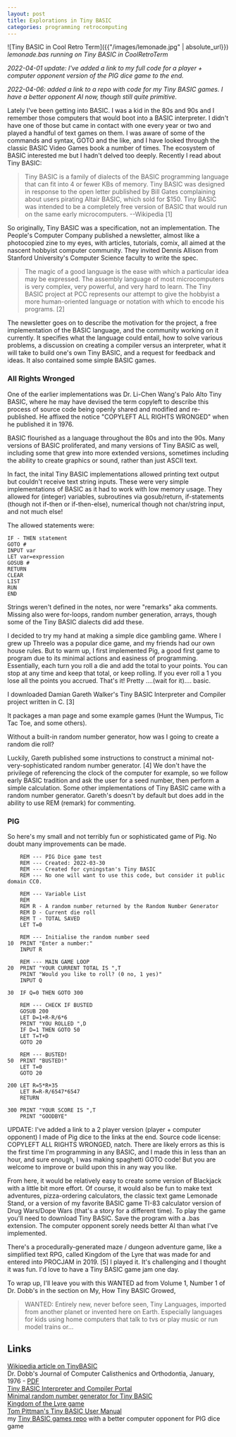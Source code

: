 ```yaml
---
layout: post
title: Explorations in Tiny BASIC
categories: programming retrocomputing
---
```


![Tiny BASIC in Cool Retro Term]({{"/images/lemonade.jpg" | absolute_url}})  
*lemonade.bas running on Tiny BASIC in CoolRetroTerm*  

*2022-04-01 update: I've added a link to my full code for a player + computer opponent version of the PIG dice game to the end.*

*2022-04-06: added a link to a repo with code for my Tiny BASIC games. I have a better opponent AI now, though still quite primitive.*

Lately I've been getting into BASIC. I was a kid in the 80s and 90s and I remember those computers that would boot into a BASIC interpreter. I didn't have one of those but came in contact with one every year or two and played a handful of text games on them. I was aware of some of the commands and syntax, GOTO and the like, and I have looked through the classic BASIC Video Games book a number of times. The ecosystem of BASIC interested me but I hadn't delved too deeply. Recently I read about Tiny BASIC:

> Tiny BASIC is a family of dialects of the BASIC programming language that can fit into 4 or fewer KBs of memory. Tiny BASIC was designed in response to the open letter published by Bill Gates complaining about users pirating Altair BASIC, which sold for $150. Tiny BASIC was intended to be a completely free version of BASIC that would run on the same early microcomputers. --Wikipedia [1]

So originally, Tiny BASIC was a specification, not an implementation. The People's Computer Company published a newsletter, almost like a photocopied zine to my eyes, with articles, tutorials, comix, all aimed at the nascent hobbyist computer community. They invited Dennis Allison from Stanford University's Computer Science faculty to write the spec.

> The magic of a good language is the ease with which a particular idea may be expressed. The assembly language of most microcomputers is very complex, very powerful, and very hard to learn. The Tiny BASIC project at PCC represents our attempt to give the hobbyist a more human-oriented language or notation with which to encode his programs. [2]

The newsletter goes on to describe the motivation for the project, a free implementation of the BASIC language, and the community working on it currently. It specifies what the language could entail, how to solve various problems, a discussion on creating a compiler versus an interpreter, what it will take to build one's own Tiny BASIC, and a request for feedback and ideas. It also contained some simple BASIC games.

### All Rights Wronged

One of the earlier implementations was Dr. Li-Chen Wang's Palo Alto Tiny BASIC, where he may have devised the term copyleft to describe this process of source code being openly shared and modified and re-published. He affixed the notice "COPYLEFT ALL RIGHTS WRONGED" when he published it in 1976. 

BASIC flourished as a language throughout the 80s and into the 90s. Many versions of BASIC proliferated, and many versions of Tiny BASIC as well, including some that grew into more extended versions, sometimes including the ability to create graphics or sound, rather than just ASCII text. 

In fact, the inital Tiny BASIC implementations allowed printing text output but couldn't receive text string inputs. These were very simple implementations of BASIC as it had to work with low memory usage. They allowed for (integer) variables, subroutines via gosub/return, if-statements (though not if-then or if-then-else), numerical though not char/string input, and not much else!

The allowed statements were:

```
IF - THEN statement
GOTO #
INPUT var 
LET var=expression
GOSUB #
RETURN
CLEAR
LIST
RUN
END
```

Strings weren't defined in the notes, nor were "remarks" aka comments. Missing also were for-loops, random number generation, arrays, though some of the Tiny BASIC dialects did add these. 

I decided to try my hand at making a simple dice gambling game. Where I grew up Threelo was a popular dice game, and my friends had our own house rules. But to warm up, I first implemented Pig, a good first game to program due to its minimal actions and easiness of programming. Essentially, each turn you roll a die and add the total to your points. You can stop at any time and keep that total, or keep rolling. If you ever roll a 1 you lose all the points you accrued. That's it! Pretty ....(wait for it).... basic.

I downloaded Damian Gareth Walker's Tiny BASIC Interpreter and Compiler project written in C. [3] 

It packages a man page and some example games (Hunt the Wumpus, Tic Tac Toe, and some others).

Without a built-in random number generator, how was I going to create a random die roll? 

Luckily, Gareth published some instructions to construct a minimal not-very-sophisticated random number generator. [4] We don't have the privilege of referencing the clock of the computer for example, so we follow early BASIC tradition and ask the user for a seed number, then perform a simple calculation. Some other implementations of Tiny BASIC came with a random number generator. Gareth's doesn't by default but does add in the ability to use REM (remark) for commenting. 

### PIG 

So here's my small and not terribly fun or sophisticated game of Pig. No doubt many improvements can be made. 

```
    REM --- PIG Dice game test
    REM --- Created: 2022-03-30
    REM --- Created for cyningstan's Tiny BASIC 
    REM --- No one will want to use this code, but consider it public domain CC0.

    REM --- Variable List
    REM
    REM R - A random number returned by the Random Number Generator
    REM D - Current die roll
    REM T - TOTAL SAVED
    LET T=0

    REM --- Initialise the random number seed
10  PRINT "Enter a number:"
    INPUT R
   
    REM --- MAIN GAME LOOP
20  PRINT "YOUR CURRENT TOTAL IS ",T
    PRINT "Would you like to roll? (0 no, 1 yes)"
    INPUT Q

30  IF Q=0 THEN GOTO 300
   
    REM --- CHECK IF BUSTED
    GOSUB 200 
    LET D=1+R-R/6*6
    PRINT "YOU ROLLED ",D
    IF D=1 THEN GOTO 50
    LET T=T+D
    GOTO 20

    REM --- BUSTED!
50  PRINT "BUSTED!"
    LET T=0
    GOTO 20

200 LET R=5*R+35
    LET R=R-R/6547*6547
    RETURN

300 PRINT "YOUR SCORE IS ",T
    PRINT "GOODBYE"
```

UPDATE: I've added a link to a 2 player version (player + computer opponent) I made of Pig dice to the links at the end. Source code license: COPYLEFT ALL RIGHTS WRONGED, natch. There are likely errors as this is the first time I'm programming in any BASIC, and I made this in less than an hour, and sure enough, I was making spaghetti GOTO code! But you are welcome to improve or build upon this in any way you like.

From here, it would be relatively easy to create some version of Blackjack with a little bit more effort. Of course, it would also be fun to make text adventures, pizza-ordering calculators, the classic text game Lemonade Stand, or a version of my favorite BASIC game TI-83 calculator version of Drug Wars/Dope Wars (that's a story for a different time). To play the game you'll need to download Tiny BASIC. Save the program with a .bas extension. The computer opponent sorely needs better AI than what I've implemented.

There's a procedurally-generated maze / dungeon adventure game, like a simplified text RPG, called Kingdom of the Lyre that was made for and entered into PROCJAM in 2019. [5] I played it. It's challenging and I thought it was fun. I'd love to have a Tiny BASIC game jam one day.

To wrap up, I'll leave you with this WANTED ad from Volume 1, Number 1 of Dr. Dobb's in the section on My, How Tiny BASIC Growed, 

> WANTED: Entirely new, never before seen, Tiny Languages, imported from another planet or invented here on Earth. Especially languages for kids using home computers that talk to tvs or play music or run model trains or...

## Links

[Wikipedia article on TinyBASIC](https://en.wikipedia.org/wiki/Tiny_BASIC)  
Dr. Dobb's Journal of Computer Calisthenics and Orthodontia, January, 1976 - [PDF](http://cini.classiccmp.org/pdf/DrDobbs/DrDobbs-1976-01-v1n1.pdf)  
[Tiny BASIC Interpreter and Compiler Portal](http://tinybasic.cyningstan.org.uk/)  
[Minimal random number generator for Tiny BASIC](http://tinybasic.cyningstan.org.uk/download/10/random-number-generator)  
[Kingdom of the Lyre game](http://tinybasic.cyningstan.org.uk/download/44/kingdom-of-the-lyre)  
[Tom Pittman's Tiny BASIC User Manual](http://www.ittybittycomputers.com/IttyBitty/TinyBasic/TBuserMan.htm)  
my [Tiny BASIC games repo](https://tildegit.org/exquisitecorp/tinybasic-programs) with a better computer opponent for PIG dice game  


